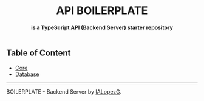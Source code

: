 <div align="center">
  <h1>API BOILERPLATE</h1>
</div>
<div align="center">
  <strong>is a TypeScript API (Backend Server) starter repository</strong>
</div>
<br />

## Table of Content

- [Core](core.md)
- [Database](database.md)

---
BOILERPLATE - Backend Server by [IALopezG](https://ialopezg.com).